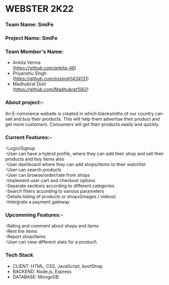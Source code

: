 # WEBSTER 2K22
### Team Name: SmiFe

### Project Name: SmiFe

### Team Member's Name:

- Ankita Verma\
(https://github.com/ankita-46)
- Priyanshu Singh\
(https://github.com/pssingh1434131)
- Madhubrat Dixit\
(https://github.com/Madhubrat1562)

### About project:-
An E-commerce website is created in which blacksmiths of our country can sell and buy their products. This will help them advertise their product and get more customers. Consumers will get their products easily and quickly. 

### Current Features:-

-Login/Signup \
-User can have a hybrid profile, where they can add their shop and sell their products and buy items also\
-User dashboard where they can add shops/items to their watchlist\
-User can search products\
-User can browse/order/rate from shops\
-Implement user cart and checkout options\
-Separate sections according to different categories\
-Search filters according to various parameters\
-Details listing of products or shops(images / videos)\
-Intergrate a payment gateway

### Upcomming Features:-
-Rating and comment about shops and items\
-Rent the items\
-Report shop/items\
-User can view different stats for a product\

### Tech Stack
* CLIENT:  HTML, CSS, JavaScript, bootStrap
* BACKEND:  Node.js, Express
* DATABASE:  MongoDB

